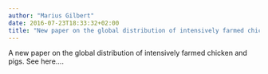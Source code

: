 ```yaml
---
author: "Marius Gilbert"
date: 2016-07-23T18:33:32+02:00
title: "New paper on the global distribution of intensively farmed chicken and pigs"
---
```


A new paper on the global distribution of intensively farmed chicken and pigs. See here....
